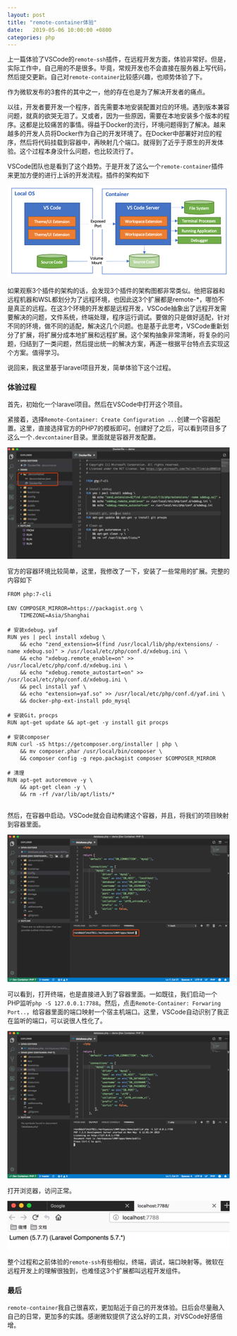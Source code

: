 ```yaml
---
layout: post
title: "remote-container体验"
date:   2019-05-06 10:00:00 +0800
categories: php 
---
```


上一篇体验了VSCode的`remote-ssh`插件，在远程开发方面，体验非常好。但是，实际工作中，自己用的不是很多。毕竟，常规开发也不会直接在服务器上写代码，然后提交更新。自己对`remote-container`比较感兴趣，也顺势体验了下。

作为微软发布的3套件的其中之一，他的存在也是为了解决开发者的痛点。

以往，开发者要开发一个程序，首先需要本地安装配置对应的环境。遇到版本兼容问题，就真的欲哭无泪了。又或者，因为一些原因，需要在本地安装多个版本的程序。这都是比较痛苦的事情。得益于Docker的流行，环境问题得到了解决。越来越多的开发人员将Docker作为自己的开发环境了。在Docker中部署好对应的程序，然后将代码挂载到容器中，再映射几个端口。就得到了近乎于原生的开发体验。这个过程本身没什么问题，也比较流行了。

VSCode团队也是看到了这个趋势。于是开发了这么一个`remote-container`插件来更加方便的进行上诉的开发流程。插件的架构如下

![图片](/assert/imgs/vscode_rc_1.png)

如果观察3个插件的架构的话，会发现3个插件的架构图都非常类似。他把容器和远程机器和WSL都划分为了远程环境，也因此这3个扩展都是remote-*，哪怕不是真正的远程。在这3个环境的开发都是远程开发，VSCode抽象出了远程开发需要解决的问题，文件系统，终端处理，程序运行调试。要做的只是做好适配，针对不同的环境，做不同的适配，解决这几个问题。也是基于此思考，VSCode重新划分了扩展，将扩展分成本地扩展和远程扩展。这个架构抽象非常清晰，将复杂的问题，归结到了一类问题，然后提出统一的解决方案，再逐一根据平台特点去实现这个方案。值得学习。

说回来，我这里基于laravel项目开发，简单体验下这个过程。

### 体验过程

首先，初始化一个laravel项目。然后在VSCode中打开这个项目。

紧接着，选择`Remote-Container: Create Configuration ...`创建一个容器配置。这里，直接选择官方的PHP7的模板即可。创建好了之后，可以看到项目多了这么一个`.devcontainer`目录。里面就是容器开发配置。

![图片](/assert/imgs/vscode_rc_3.png)

官方的容器环境比较简单，这里，我修改了一下，安装了一些常用的扩展。完整的内容如下

```text
FROM php:7-cli

ENV COMPOSER_MIRROR=https://packagist.org \
    TIMEZONE=Asia/Shanghai

# 安装xdebug，yaf
RUN yes | pecl install xdebug \
	&& echo "zend_extension=$(find /usr/local/lib/php/extensions/ -name xdebug.so)" > /usr/local/etc/php/conf.d/xdebug.ini \
	&& echo "xdebug.remote_enable=on" >> /usr/local/etc/php/conf.d/xdebug.ini \
	&& echo "xdebug.remote_autostart=on" >> /usr/local/etc/php/conf.d/xdebug.ini \
	&& pecl install yaf \
	&& echo "extension=yaf.so" >> /usr/local/etc/php/conf.d/yaf.ini \
	&& docker-php-ext-install pdo_mysql 

# 安装Git，procps
RUN apt-get update && apt-get -y install git procps

# 安装composer
RUN curl -sS https://getcomposer.org/installer | php \
	&& mv composer.phar /usr/local/bin/composer \
	&& composer config -g repo.packagist composer $COMPOSER_MIRROR

# 清理
RUN apt-get autoremove -y \
    && apt-get clean -y \
    && rm -rf /var/lib/apt/lists/*
	
```

然后，在容器中启动。VSCode就会自动构建这个容器，并且，将我们的项目映射到容器里面。

![图片](/assert/imgs/vscode_rc_4.png)

可以看到，打开终端，也是直接进入到了容器里面。一如既往，我们启动一个PHP监听`php -S 127.0.0.1:7788`。然后，点击`Remote-Container: Forwaring Port..`，给容器里面的端口映射一个宿主机端口。这里，VSCode自动识别了我正在监听的端口，可以说很人性化了。

![图片](/assert/imgs/vscode_rc_5.png)

打开浏览器，访问正常。

![图片](/assert/imgs/vscode_rc_6.png)

整个过程和之前体验的`remote-ssh`有些相似，终端，调试，端口映射等。微软在远程开发上的理解很独到，也难怪这3个扩展都叫远程开发组件。

### 最后

`remote-container`我自己很喜欢，更加贴近于自己的开发体验。日后会尽量融入自己的日常，更加多的实践。感谢微软提供了这么好的工具，对VSCode好感倍增。
